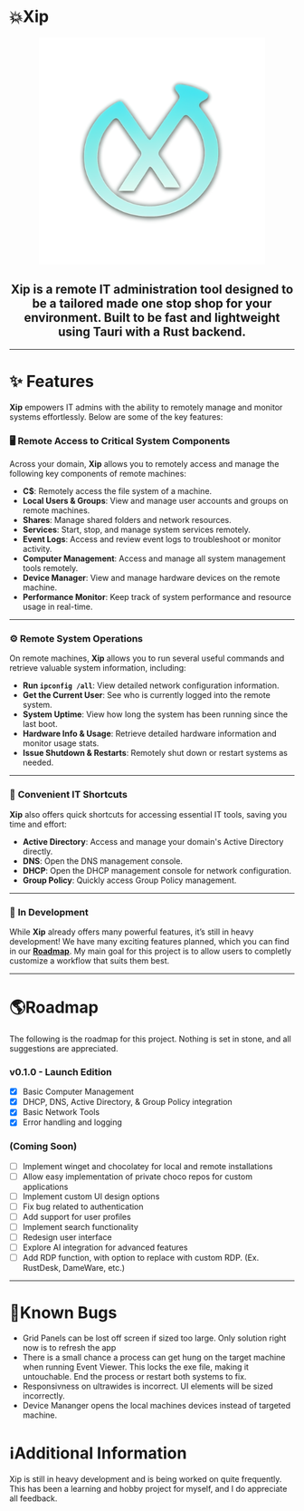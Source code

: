<h1> 💥Xip</h1>
<div align="center">
  <img src="public/favicon.ico" alt="Logo" width="400" height="400" />
</div>

<div align="center">
<h2>Xip is a remote IT administration tool designed to be a tailored made one stop shop for your environment. Built to be fast and lightweight using Tauri with a Rust backend.</h2>
</div>

---

# ✨ Features

**Xip** empowers IT admins with the ability to remotely manage and monitor systems effortlessly. Below are some of the key features:

### 🖥️ **Remote Access to Critical System Components**

Across your domain, **Xip** allows you to remotely access and manage the following key components of remote machines:

- **C$**: Remotely access the file system of a machine.
- **Local Users & Groups**: View and manage user accounts and groups on remote machines.
- **Shares**: Manage shared folders and network resources.
- **Services**: Start, stop, and manage system services remotely.
- **Event Logs**: Access and review event logs to troubleshoot or monitor activity.
- **Computer Management**: Access and manage all system management tools remotely.
- **Device Manager**: View and manage hardware devices on the remote machine.
- **Performance Monitor**: Keep track of system performance and resource usage in real-time.

---

### ⚙️ **Remote System Operations**

On remote machines, **Xip** allows you to run several useful commands and retrieve valuable system information, including:

- **Run `ipconfig /all`**: View detailed network configuration information.
- **Get the Current User**: See who is currently logged into the remote system.
- **System Uptime**: View how long the system has been running since the last boot.
- **Hardware Info & Usage**: Retrieve detailed hardware information and monitor usage stats.
- **Issue Shutdown & Restarts**: Remotely shut down or restart systems as needed.

---

### 🔗 **Convenient IT Shortcuts**

**Xip** also offers quick shortcuts for accessing essential IT tools, saving you time and effort:

- **Active Directory**: Access and manage your domain's Active Directory directly.
- **DNS**: Open the DNS management console.
- **DHCP**: Open the DHCP management console for network configuration.
- **Group Policy**: Quickly access Group Policy management.

---

### 🚧 **In Development**

While **Xip** already offers many powerful features, it’s still in heavy development! We have many exciting features planned, which you can find in our **[Roadmap](#Roadmap)**. My main goal for this project
is to allow users to completly customize a workflow that suits them best.

---

<h1>🌎Roadmap</h1>

The following is the roadmap for this project. Nothing is set in stone, and all suggestions are appreciated.

### v0.1.0 - Launch Edition
- [x] Basic Computer Management
- [x] DHCP, DNS, Active Directory, & Group Policy integration
- [x] Basic Network Tools
- [x] Error handling and logging

### (Coming Soon)
- [ ] Implement winget and chocolatey for local and remote installations
- [ ] Allow easy implementation of private choco repos for custom applications
- [ ] Implement custom UI design options
- [ ] Fix bug related to authentication
- [ ] Add support for user profiles
- [ ] Implement search functionality
- [ ] Redesign user interface
- [ ] Explore AI integration for advanced features
- [ ] Add RDP function, with option to replace with custom RDP. (Ex. RustDesk, DameWare, etc.)
      
---

<h1>🐛Known Bugs</h1>

- Grid Panels can be lost off screen if sized too large. Only solution right now is to refresh the app
- There is a small chance a process can get hung on the target machine when running Event Viewer. This locks the exe file, making it untouchable. End the process or restart both systems to fix.
- Responsivness on ultrawides is incorrect. UI elements will be sized incorrectly.
- Device Mananger opens the local machines devices instead of targeted machine.


<h1>ℹ️Additional Information</h1>

Xip is still in heavy development and is being worked on quite frequently. This has been a learning and hobby project for myself, and I do appreciate all feedback. 

